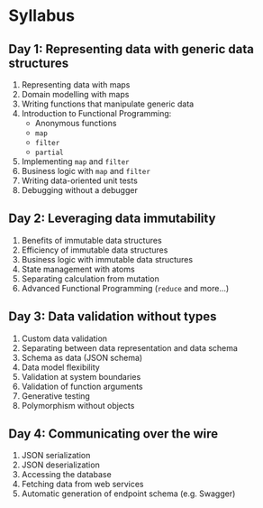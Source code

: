 

# Syllabus 


## Day 1: Representing data with generic data structures

1. Representing data with maps
1. Domain modelling with maps
1. Writing functions that manipulate generic data
1. Introduction to Functional Programming: 
    * Anonymous functions
    * `map`
    * `filter`
    * `partial`
1. Implementing `map` and  `filter`
1. Business logic with `map` and `filter`
1. Writing data-oriented unit tests
1. Debugging without a debugger


## Day 2: Leveraging data immutability

1. Benefits of immutable data structures
1. Efficiency of immutable data structures
1. Business logic with immutable data structures
1. State management with atoms
1. Separating calculation from mutation
3. Advanced Functional Programming (`reduce` and more...)


## Day 3: Data validation without types

1. Custom data validation
1. Separating between data representation and data schema
1. Schema as data (JSON schema)
1. Data model flexibility
1. Validation at system boundaries
1. Validation of function arguments
1. Generative testing
1. Polymorphism without objects 

## Day 4: Communicating over the wire

1. JSON serialization
1. JSON deserialization
1. Accessing the database 
1. Fetching data from web services
1. Automatic generation of endpoint schema (e.g. Swagger)
